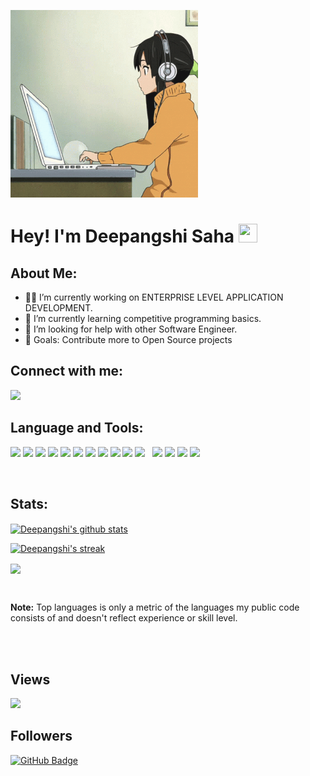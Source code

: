 <a href="#"><img src="https://github.com/Deepangshi/Deepangshi/blob/main/computer-work.gif" width="300"/></a>

<h1> Hey! I'm Deepangshi Saha <img src="https://raw.githubusercontent.com/MartinHeinz/MartinHeinz/master/wave.gif" height="30" width="30"/> </h1>

## About Me:

- 👩‍💻 I’m currently working on ENTERPRISE LEVEL APPLICATION DEVELOPMENT.
- 🌱 I’m currently learning competitive programming basics.
- 🤔 I’m looking for help with other Software Engineer.
- 🥅 Goals: Contribute more to Open Source projects

## Connect with me:
<p align="left">
<a href="https://www.linkedin.com/in/deepangshi-saha-258942203?lipi=urn%3Ali%3Apage%3Ad_flagship3_profile_view_base_contact_details%3BNWyvov0TQWChNgqvKXf7yg%3D%3D" target="_blank"> <img src="https://img.icons8.com/color/48/000000/linkedin.png"/></a>
</p>


## Language and Tools:
<p align="left"> 
<a href="https://www.javatpoint.com/c-programming-language-tutorial" target="_blank"> <img src="https://img.icons8.com/color/48/000000/c-programming.png"/></a> 
<a href="https://www.javatpoint.com/cpp-tutorial" target="_blank"> <img src="https://img.icons8.com/color/48/000000/c-plus-plus-logo.png"/></a>
<a href="https://www.javatpoint.com/java-tutorial" target="_blank"> <img src="https://img.icons8.com/color/48/000000/java-coffee-cup-logo--v1.png"/></a>
<a href="https://spring.io/projects/spring-framework" target="_blank"> <img src="https://img.icons8.com/color/48/000000/spring-logo.png"/></a>   
<a href="https://www.python.org/" target="_blank"> <img src="https://img.icons8.com/color/48/000000/python.png"/></a>
<a href="https://www.javatpoint.com/javascript-tutorial" target="_blank"> <img src="https://img.icons8.com/color/48/000000/javascript.png"/></a>
<a href="https://developer.mozilla.org/en-US/docs/Web/HTML" target="_blank"> <img src="https://img.icons8.com/color/48/000000/html-5.png"/></a> 
<a href="https://www.javatpoint.com/css-tutorial" target="_blank"> <img src="https://img.icons8.com/color/48/000000/css3.png"/></a>
<a href="https://getbootstrap.com/" target="_blank"> <img src="https://img.icons8.com/color/48/000000/bootstrap.png"/></a> 
<a href="https://code.visualstudio.com/" target="_blank"> <img src="https://img.icons8.com/color/48/000000/visual-studio-code-2019.png"/></a>
<a style="padding-right:8px;" href="https://www.mysql.com/" target="_blank"> <img src="https://img.icons8.com/fluent/50/000000/mysql-logo.png"/></a>
<a href="https://www.javatpoint.com/sql-tutorial" target="_blank"> <img src="https://img.icons8.com/fluency/48/000000/database.png"/></a>
<a href="https://git-scm.com/" target="_blank"> <img src="https://img.icons8.com/color/48/000000/git.png"/></a>
<a href="https://www.figma.com/" target="_blank"> <img src="https://img.icons8.com/color/48/000000/figma--v1.png"/></a>
<a href="https://www.atlassian.com/software/jira" target="_blank"> <img src="https://img.icons8.com/color/48/000000/jira.png"/></a>
</p>

<br/>

## Stats:

<a href="https://github.com/Deepangshi/github-readme-stats"><img align="center" src="https://github-readme-stats.vercel.app/api?username=Deepangshi&show_icons=true&include_all_commits=true&theme=github_dark&hide_border=true" alt="Deepangshi's github stats" /></a>


<a href="https://github.com/deepangshi/github-readme-streak-stats"> <img title="🔥 Get streak stats for your profile at git.io/streak-stats" alt="Deepangshi's streak" src="https://github-readme-streak-stats.herokuapp.com/?user=deepangshi&theme=black-ice&hide_border=true&stroke=0000&background=060A0CD0"/></a>


<a href="https://github.com/Deepangshi/github-readme-stats"><img align="center" src="https://github-readme-stats.vercel.app/api/top-langs/?username=Deepangshi&layout=compact&theme=github_dark&hide_border=true" /></a>

<br/>

  <b>Note:</b> Top languages is only a metric of the languages my public code consists of and doesn't reflect experience or skill level.


<br/>
<br/>


## Views 
<a href="https://github.com/github-profile-views-counter"> <img src="https://komarev.com/ghpvc/?username=deepangshi"></a>

## Followers
<a href="https://github.com/deepangshi?tab=followers"> <img src="https://img.shields.io/github/followers/deepangshi?label=Followers&style=social" alt="GitHub Badge"></a>
